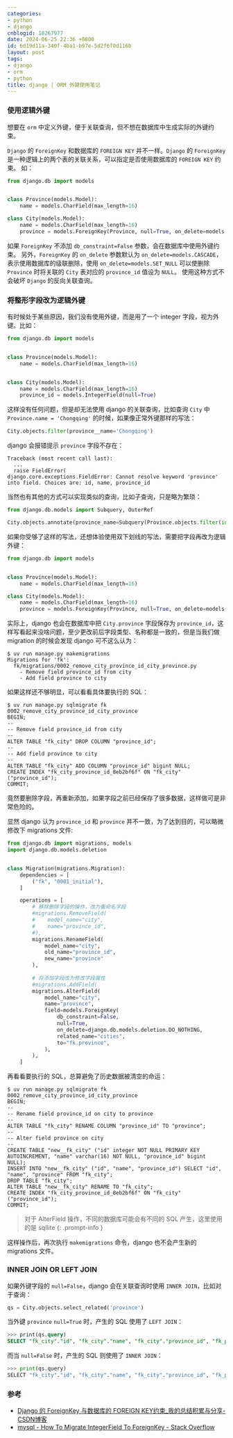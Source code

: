 ```yaml
---
categories:
- python
- django
cnblogid: 18267977
date: 2024-06-25 22:36 +0800
id: 6d19d11a-340f-4ba1-b97e-5d2f6f0d116b
layout: post
tags:
- django
- orm
- python
title: django | ORM 外键使用笔记
---
```


### 使用逻辑外键

想要在 `orm` 中定义外键，便于关联查询，但不想在数据库中生成实际的外键约束。

`Django` 的 `ForeignKey` 和数据库的 `FOREIGN KEY` 并不一样。`Django` 的 `ForeignKey` 是一种逻辑上的两个表的关联关系，可以指定是否使用数据库的 `FOREIGN KEY` 约束。
如：

```python
from django.db import models


class Province(models.Model):
    name = models.CharField(max_length=16)

class City(models.Model):
    name = models.CharField(max_length=16)
    province = models.ForeignKey(Province, null=True, on_delete=models.DO_NOTHING, related_name='cities', db_constraint=False)
```
如果 `ForeignKey` 不添加 `db_constraint=False` 参数，会在数据库中使用外键约束。
另外，`ForeignKey` 的 `on_delete` 参数默认为 `on_delete=models.CASCADE`，表示使用数据库的级联删除，使用 `on_delete=models.SET_NULL` 可以使删除 `Province` 时将关联的 `City` 表对应的 `province_id` 值设为 `NULL`。
使用这种方式不会破坏 `Django` 的反向关联查询。



### 将整形字段改为逻辑外键

有时候处于某些原因，我们没有使用外键，而是用了一个 integer 字段，视为外键。比如：

```python
from django.db import models


class Province(models.Model):
    name = models.CharField(max_length=16)


class City(models.Model):
    name = models.CharField(max_length=16)
    province_id = models.IntegerField(null=True)
```

这样没有任何问题，但是却无法使用 django 的关联查询，比如查询 `City` 中 `Province.name = 'Chongqing'` 的时候，如果像正常外键那样的写法：

```python
City.objects.filter(province__name='Chongqing')
```

django 会报错提示 `province` 字段不存在：

```
Traceback (most recent call last):
  ...
  raise FieldError(
django.core.exceptions.FieldError: Cannot resolve keyword 'province' into field. Choices are: id, name, province_id
```

当然也有其他的方式可以实现类似的查询，比如子查询，只是略为繁琐：

```python
from django.db.models import Subquery, OuterRef

City.objects.annotate(province_name=Subquery(Province.objects.filter(id=OuterRef('province_id')).values('name'))).filter(province_name='Chongqing')
```

如果你受够了这样的写法，还想体验使用双下划线的写法，需要把字段再改为逻辑外键：

```python
from django.db import models


class Province(models.Model):
    name = models.CharField(max_length=16)

class City(models.Model):
    name = models.CharField(max_length=16)
    province = models.ForeignKey(Province, null=True, on_delete=models.DO_NOTHING, related_name='cities', db_constraint=False)
```

实际上，django 也会在数据库中把 `City.province` 字段保存为 `province_id`，这样写看起来没啥问题，至少更改前后字段类型、名称都是一致的，但是当我们做 migration 的时候会发现 django 可不这么认为：

```shell
$ uv run manage.py makemigrations
Migrations for 'fk':
  fk/migrations/0002_remove_city_province_id_city_province.py
    - Remove field province_id from city
    - Add field province to city
```

如果这样还不够明显，可以看看具体要执行的 SQL：

```shell
$ uv run manage.py sqlmigrate fk 0002_remove_city_province_id_city_province
BEGIN;
--
-- Remove field province_id from city
--
ALTER TABLE "fk_city" DROP COLUMN "province_id";
--
-- Add field province to city
--
ALTER TABLE "fk_city" ADD COLUMN "province_id" bigint NULL;
CREATE INDEX "fk_city_province_id_8eb2bf6f" ON "fk_city" ("province_id");
COMMIT;
```

竟然要删除字段，再重新添加，如果字段之前已经保存了很多数据，这样做可是非常危险的。

显然 django 认为 `province_id` 和 `province` 并不一致，为了达到目的，可以略微修改下 migrations 文件:

```python
from django.db import migrations, models
import django.db.models.deletion


class Migration(migrations.Migration):
    dependencies = [
        ("fk", "0001_initial"),
    ]

    operations = [
        # 移除删除字段的操作，改为重命名字段
        #migrations.RemoveField(
        #    model_name="city",
        #    name="province_id",
        #),
        migrations.RenameField(
            model_name="city",
            old_name="province_id",
            new_name="province"
        ),
		
        # 将添加字段改为修改字段属性
        #migrations.AddField(
        migrations.AlterField(
            model_name="city",
            name="province",
            field=models.ForeignKey(
                db_constraint=False,
                null=True,
                on_delete=django.db.models.deletion.DO_NOTHING,
                related_name="cities",
                to="fk.province",
            ),
        ),
    ]
```

再看看要执行的 SQL，总算避免了历史数据被清空的命运：

```shell
$ uv run manage.py sqlmigrate fk 0002_remove_city_province_id_city_province
BEGIN;
--
-- Rename field province_id on city to province
--
ALTER TABLE "fk_city" RENAME COLUMN "province_id" TO "province";
--
-- Alter field province on city
--
CREATE TABLE "new__fk_city" ("id" integer NOT NULL PRIMARY KEY AUTOINCREMENT, "name" varchar(16) NOT NULL, "province_id" bigint NULL);
INSERT INTO "new__fk_city" ("id", "name", "province_id") SELECT "id", "name", "province" FROM "fk_city";
DROP TABLE "fk_city";
ALTER TABLE "new__fk_city" RENAME TO "fk_city";
CREATE INDEX "fk_city_province_id_8eb2bf6f" ON "fk_city" ("province_id");
COMMIT;
```

> 对于 AlterField 操作，不同的数据库可能会有不同的 SQL 产生，这里使用的是 sqllite
> {: .prompt-info }

这样操作后，再次执行 `makemigrations` 命令，django 也不会产生新的 migrations 文件。



### INNER JOIN OR LEFT JOIN

如果外键字段的 `null=False`，django 会在关联查询时使用 `INNER JOIN`，比如对于查询：

```python
qs = City.objects.select_related('province')
```

当外键 `province` `null=True` 时，产生的 SQL 使用了 `LEFT JOIN`：

```sql
>>> print(qs.query)
SELECT "fk_city"."id", "fk_city"."name", "fk_city"."province_id", "fk_province"."id", "fk_province"."name" FROM "fk_city" LEFT OUTER JOIN "fk_province" ON ("fk_city"."province_id" = "fk_province"."id")
```

而当 `null=False` 时，产生的 SQL 则使用了 `INNER JOIN`：

```python
>>> print(qs.query)
SELECT "fk_city"."id", "fk_city"."name", "fk_city"."province_id", "fk_province"."id", "fk_province"."name" FROM "fk_city" INNER JOIN "fk_province" ON ("fk_city"."province_id" = "fk_province"."id")
```



### 参考
- [Django 的 ForeignKey 与数据库的 FOREIGN KEY约束_我的总结积累与分享-CSDN博客](https://blog.csdn.net/Focus_on_linux/article/details/90521503)
- [mysql - How To Migrate IntegerField To ForeignKey - Stack Overflow](https://stackoverflow.com/questions/67267218/how-to-migrate-integerfield-to-foreignkey)